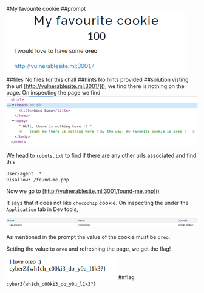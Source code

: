 #My favourite cookie
##prompt
![](./assets/prompt.png)
##files
No files for this chall
##hints
No hints provided
##solution
visting the url [http://vulnerablesite.ml:3001/](), we find there is nothing on the page. On inspecting the page we find
![inspect](./assets/page_one.png)

We head to `robots.txt` to find if there are any other urls associated and find this
```
User-agent: *
Disallow: /found-me.php
```

Now we go to [http://vulnerablesite.ml:3001/found-me.php]()

It says that it does not like `chocochip` cookie. On inspecting the under the `Application` tab in Dev tools, 

![](./assets/cookie.png)

As mentioned in the prompt the value of the cookie must be `oreo`.

Setting the value to `oreo` and refreshing the page, we get the flag!

![](./assets/flag.png)
##flag
`cyberZ{wh1ch_c00ki3_do_y0u_l1k3?}`